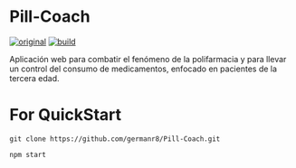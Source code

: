 # Pill-Coach

[![original](https://img.shields.io/badge/status-dev-blue.svg)]() [![build](https://img.shields.io/badge/build-passing-brightgreen.svg)]()

Aplicación web para combatir el fenómeno de la polifarmacia y para llevar un control del consumo de medicamentos, enfocado en pacientes de la tercera edad.

# For QuickStart

```shell
git clone https://github.com/germanr8/Pill-Coach.git

npm start
```
